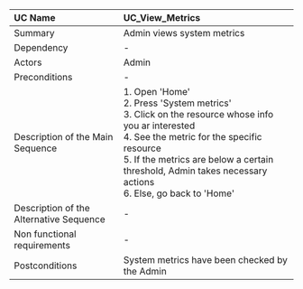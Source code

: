 | UC Name	  | UC_View_Metrics |
| :---        |    :----  |
| Summary      | Admin views system metrics       |
| Dependency   | - |
| Actors   | Admin       |
| Preconditions   | -  |
| Description of the Main Sequence   | 1.	Open 'Home' <br>  2. Press 'System metrics' <br> 3. Click on the resource whose info you ar interested <br> 4. See the metric for the specific resource <br> 5. If the metrics are below a certain threshold, Admin takes necessary actions  <br > 6. Else, go back to 'Home'| 
| Description of the Alternative Sequence   | - |
| Non functional requirements   | -      |
| Postconditions   | System metrics have been checked by the Admin |
